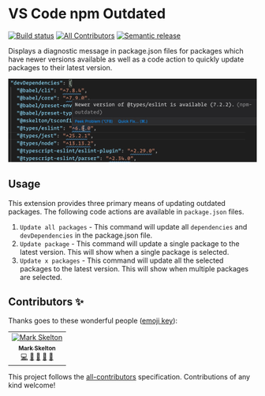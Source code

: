 # VS Code npm Outdated

[![Build status](https://img.shields.io/github/workflow/status/mskelton/vscode-npm-outdated/Release/master.svg?logo=github)](https://github.com/mskelton/vscode-npm-outdated/actions?query=workflow%3ARelease)
[![All Contributors](https://img.shields.io/github/all-contributors/mskelton/vscode-npm-outdated?color=orange)](#contributors-)
[![Semantic release](https://img.shields.io/badge/%20%20%F0%9F%93%A6%F0%9F%9A%80-semantic--release-e10079.svg)](https://github.com/semantic-release/semantic-release)

Displays a diagnostic message in package.json files for packages which have newer versions available as well as a code action to quickly update packages to their latest version.

![Screenshot](./assets/screenshot.jpg)

## Usage

This extension provides three primary means of updating outdated packages. The following code actions are available in `package.json` files.

1. `Update all packages` - This command will update all `dependencies` and `devDependencies` in the package.json file.
1. `Update package` - This command will update a single package to the latest version. This will show when a single package is selected.
1. `Update x packages` - This command will update all the selected packages to the latest version. This will show when multiple packages are selected.

## Contributors ✨

Thanks goes to these wonderful people ([emoji key](https://allcontributors.org/docs/en/emoji-key)):

<!-- ALL-CONTRIBUTORS-LIST:START - Do not remove or modify this section -->
<!-- prettier-ignore-start -->
<!-- markdownlint-disable -->
<table>
  <tr>
    <td align="center"><a href="https://github.com/mskelton"><img src="https://avatars3.githubusercontent.com/u/25914066?v=4" width="100px;" alt="Mark Skelton"/><br /><sub><b>Mark Skelton</b></sub></a><br /><a href="https://github.com/mskelton/vscode-npm-outdated/commits?author=mskelton" title="Code">💻</a> <a href="#question-mskelton" title="Answering Questions">💬</a> <a href="https://github.com/mskelton/vscode-npm-outdated/commits?author=mskelton" title="Documentation">📖</a> <a href="#ideas-mskelton" title="Ideas, Planning, & Feedback">🤔</a> <a href="#design-mskelton" title="Design">🎨</a></td>
  </tr>
</table>

<!-- markdownlint-enable -->
<!-- prettier-ignore-end -->

<!-- ALL-CONTRIBUTORS-LIST:END -->

This project follows the [all-contributors](https://github.com/all-contributors/all-contributors) specification. Contributions of any kind welcome!
